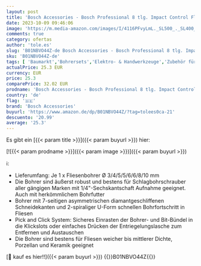 ```yaml
---
layout: post
title: 'Bosch Accessories - Bosch Professional 8 tlg. Impact Control Fliesenbohrer Set  Fliesen  Porzellan & Keramik  Pick and Click  HEX-9  Zubehör Schlagschrauber '
date: 2023-10-09 09:46:06
image: 'https://m.media-amazon.com/images/I/4116PFvyLmL._SL500_._SL400_.jpg'
comments: true
category: ofertas
author: 'tole.es'
slug: 'B01NBVO44Z-de Bosch Accessories - Bosch Professional 8 tlg. Impact...'
sku: 'B01NBVO44Z-de'
tags: [ 'Baumarkt','Bohrersets','Elektro- & Handwerkzeuge','Zubehör für Elektrowerkzeuge','bosch accessories','🇩🇪', ]
actualPrice: 25.3 EUR
currency: EUR
price: 25.3
comparePrice: 32.02 EUR
prodname: 'Bosch Accessories - Bosch Professional 8 tlg. Impact Control Fliesenbohrer Set  Fliesen  Porzellan & Keramik  Pick and Click  HEX-9  Zubehör Schlagschrauber '
country: 'de'
flag: '🇩🇪'
brand: 'Bosch Accessories'
buyurl: 'https://www.amazon.de/dp/B01NBVO44Z/?tag=tolees0ca-21'
descuento: '20.99'
average: '25.3'
---
```


Es gibt ein [{{< param title >}}]({{< param buyurl >}}) hier:

[![{{< param prodname >}}]({{< param image >}})]({{< param buyurl >}})

ℹ️:

- Lieferumfang: Je 1 x Fliesenbohrer Ø 3/4/5/5/6/6/8/10 mm
- Die Bohrer sind äußerst robust und bestens für Schlagbohrschrauber aller gängigen Marken mit 1/4"-Sechskantschaft Aufnahme geeignet. Auch mit herkömmlichem Bohrfutter
- Bohrer mit 7-seitigen asymmetrischen diamantgeschliffenen Schneidekanten und 2-spiraliger U-Form schnellen Bohrfortschritt in Fliesen
- Pick and Click System: Sicheres Einrasten der Bohrer- und Bit-Bündel in die Klickslots oder einfaches Drücken der Entriegelungslasche zum Entfernen und Austauschen
- Die Bohrer sind bestens für Fliesen weicher bis mittlerer Dichte, Porzellan und Keramik geeignet

[🛒 kauf es hier!!]({{< param buyurl >}})
{{<world>}}B01NBVO44Z{{</world>}}
